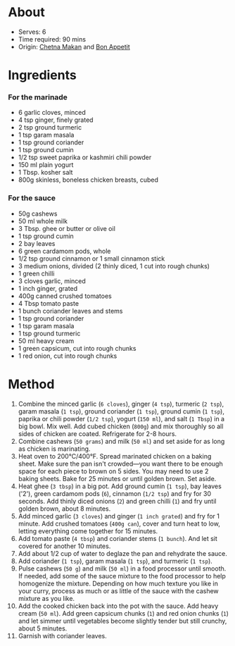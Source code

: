 # About
* Serves: 6
* Time required: 90 mins
* Origin: [Chetna Makan](https://www.youtube.com/watch?v=PTK6Yr-St8s) and [Bon Appetit](https://www.bonappetit.com/recipe/chicken-tikka-masala)

# Ingredients
### For the marinade
* 6 garlic cloves, minced
* 4 tsp ginger, finely grated
* 2 tsp ground turmeric
* 1 tsp garam masala
* 1 tsp ground coriander
* 1 tsp ground cumin
* 1/2 tsp sweet paprika or kashmiri chili powder
* 150 ml plain yogurt
* 1 Tbsp. kosher salt
* 800g skinless, boneless chicken breasts, cubed

### For the sauce
* 50g cashews
* 50 ml whole milk
* 3 Tbsp. ghee or butter or olive oil
* 1 tsp ground cumin
* 2 bay leaves
* 6 green cardamom pods, whole
* 1/2 tsp ground cinnamon or 1 small cinnamon stick
* 3 medium onions, divided (2 thinly diced, 1 cut into rough chunks)
* 1 green chilli
* 3 cloves garlic, minced
* 1 inch ginger, grated
* 400g canned crushed tomatoes 
* 4 Tbsp tomato paste
* 1 bunch coriander leaves and stems
* 1 tsp ground coriander
* 1 tsp garam masala
* 1 tsp ground turmeric
* 50 ml heavy cream
* 1 green capsicum, cut into rough chunks
* 1 red onion, cut into rough chunks

# Method
1. Combine the minced garlic (`6 cloves`), ginger (`4 tsp`), turmeric (`2 tsp`), garam masala (`1 tsp`), ground coriander (`1 tsp`), ground cumin (`1 tsp`), paprika or chili powder (`1/2 tsp`), yogurt (`150 ml`), and salt (`1 Tbsp`) in a big bowl. Mix well. Add cubed chicken (`800g`) and mix thoroughly so all sides of chicken are coated. Refrigerate for 2-8 hours.
1. Combine cashews (`50 grams`) and milk (`50 ml`) and set aside for as long as chicken is marinating.
1. Heat oven to 200°C/400°F. Spread marinated chicken on a baking sheet. Make sure the pan isn't crowded—you want there to be enough space for each piece to brown on 5 sides. You may need to use 2 baking sheets. Bake for 25 minutes or until golden brown. Set aside.
1. Heat ghee (`3 tbsp`) in a big pot. Add ground cumin (`1 tsp`), bay leaves ('2'), green cardamom pods (`6`), cinnamon (`1/2 tsp`) and fry for 30 seconds. Add thinly diced onions (`2`) and green chilli (`1`) and fry until golden brown, about 8 minutes.
1. Add minced garlic (`3 cloves`) and ginger (`1 inch grated`) and fry for 1 minute. Add crushed tomatoes (`400g can`), cover and turn heat to low, letting everything come together for 15 minutes.
3. Add tomato paste (`4 tbsp`) and coriander stems (`1 bunch`). And let sit covered for another 10 minutes.
4. Add about 1/2 cup of water to deglaze the pan and rehydrate the sauce.
5. Add coriander (`1 tsp`), garam masala (`1 tsp`), and turmeric (`1 tsp`).
6. Pulse cashews (`50 g`) and milk (`50 ml`) in a food processor until smooth. If needed, add some of the sauce mixture to the food processor to help homogenize the mixture. Depending on how much texture you like in your curry, process as much or as little of the sauce with the cashew mixture as you like.
7. Add the cooked chicken back into the pot with the sauce. Add heavy cream (`50 ml`). Add green capsicum chunks (`1`) and red onion chunks (`1`) and let simmer until vegetables become slightly tender but still crunchy, about 5 minutes.
8. Garnish with coriander leaves.
